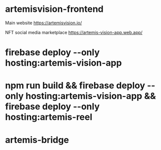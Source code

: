 # artemisvision-frontend

Main website 
https://artemisvision.io/

NFT social media marketplace 
https://artemis-vision-app.web.app/

# firebase deploy --only hosting:artemis-vision-app

# npm run build && firebase deploy --only hosting:artemis-vision-app && firebase deploy --only hosting:artemis-reel
# artemis-bridge
